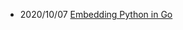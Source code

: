 


- 2020/10/07 [Embedding Python in Go](https://poweruser.blog/embedding-python-in-go-338c0399f3d5)



